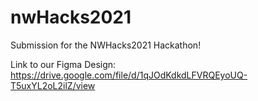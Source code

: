 # nwHacks2021

Submission for the NWHacks2021 Hackathon!

Link to our Figma Design: https://drive.google.com/file/d/1qJOdKdkdLFVRQEyoUQ-T5uxYL2oL2ilZ/view
